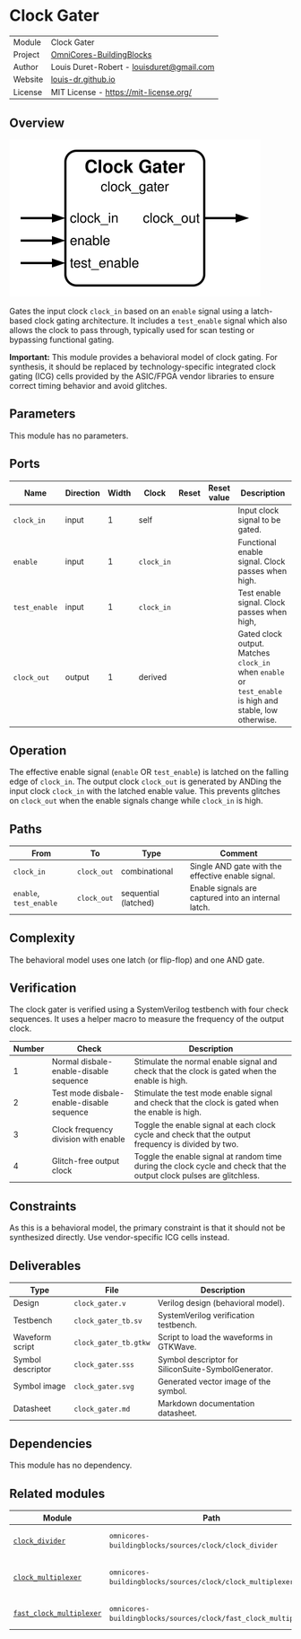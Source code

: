 # Clock Gater

|         |                                                                                  |
| ------- | -------------------------------------------------------------------------------- |
| Module  | Clock Gater                                                                      |
| Project | [OmniCores-BuildingBlocks](https://github.com/Louis-DR/OmniCores-BuildingBlocks) |
| Author  | Louis Duret-Robert - [louisduret@gmail.com](mailto:louisduret@gmail.com)         |
| Website | [louis-dr.github.io](https://louis-dr.github.io)                                 |
| License | MIT License - https://mit-license.org/                                           |

## Overview

![clock_gater](clock_gater.svg)

Gates the input clock `clock_in` based on an `enable` signal using a latch-based clock gating architecture. It includes a `test_enable` signal which also allows the clock to pass through, typically used for scan testing or bypassing functional gating.

**Important:** This module provides a behavioral model of clock gating. For synthesis, it should be replaced by technology-specific integrated clock gating (ICG) cells provided by the ASIC/FPGA vendor libraries to ensure correct timing behavior and avoid glitches.

## Parameters

This module has no parameters.

## Ports

| Name          | Direction | Width | Clock      | Reset | Reset value | Description                                                                                              |
| ------------- | --------- | ----- | ---------- | ----- | ----------- | -------------------------------------------------------------------------------------------------------- |
| `clock_in`    | input     | 1     | self       |       |             | Input clock signal to be gated.                                                                          |
| `enable`      | input     | 1     | `clock_in` |       |             | Functional enable signal. Clock passes when high.                                                        |
| `test_enable` | input     | 1     | `clock_in` |       |             | Test enable signal. Clock passes when high,                                                              |
| `clock_out`   | output    | 1     | derived    |       |             | Gated clock output. Matches `clock_in` when `enable` or `test_enable` is high and stable, low otherwise. |

## Operation

The effective enable signal (`enable` OR `test_enable`) is latched on the falling edge of `clock_in`. The output clock `clock_out` is generated by ANDing the input clock `clock_in` with the latched enable value. This prevents glitches on `clock_out` when the enable signals change while `clock_in` is high.

## Paths

| From                    | To          | Type                 | Comment                                             |
| ----------------------- | ----------- | -------------------- | --------------------------------------------------- |
| `clock_in`              | `clock_out` | combinational        | Single AND gate with the effective enable signal.   |
| `enable`, `test_enable` | `clock_out` | sequential (latched) | Enable signals are captured into an internal latch. |

## Complexity

The behavioral model uses one latch (or flip-flop) and one AND gate.

## Verification

The clock gater is verified using a SystemVerilog testbench with four check sequences. It uses a helper macro to measure the frequency of the output clock.

| Number | Check                                     | Description                                                                                                           |
| ------ | ----------------------------------------- | --------------------------------------------------------------------------------------------------------------------- |
| 1      | Normal disbale-enable-disable sequence    | Stimulate the normal enable signal and check that the clock is gated when the enable is high.                         |
| 2      | Test mode disbale-enable-disable sequence | Stimulate the test mode enable signal and check that the clock is gated when the enable is high.                      |
| 3      | Clock frequency division with enable      | Toggle the enable signal at each clock cycle and check that the output frequency is divided by two.                   |
| 4      | Glitch-free output clock                  | Toggle the enable signal at random time during the clock cycle and check that the output clock pulses are glitchless. |

## Constraints

As this is a behavioral model, the primary constraint is that it should not be synthesized directly. Use vendor-specific ICG cells instead.

## Deliverables

| Type              | File                  | Description                                         |
| ----------------- | --------------------- | --------------------------------------------------- |
| Design            | `clock_gater.v`       | Verilog design (behavioral model).                  |
| Testbench         | `clock_gater_tb.sv`   | SystemVerilog verification testbench.               |
| Waveform script   | `clock_gater_tb.gtkw` | Script to load the waveforms in GTKWave.            |
| Symbol descriptor | `clock_gater.sss`     | Symbol descriptor for SiliconSuite-SymbolGenerator. |
| Symbol image      | `clock_gater.svg`     | Generated vector image of the symbol.               |
| Datasheet         | `clock_gater.md`      | Markdown documentation datasheet.                   |

## Dependencies

This module has no dependency.

## Related modules

| Module                                                                          | Path                                                            | Comment                               |
| ------------------------------------------------------------------------------- | --------------------------------------------------------------- | ------------------------------------- |
| [`clock_divider`](../clock_divider/clock_divider.md)                            | `omnicores-buildingblocks/sources/clock/clock_divider`          | Static clock divider.                 |
| [`clock_multiplexer`](../clock_multiplexer/clock_multiplexer.md)                | `omnicores-buildingblocks/sources/clock/clock_multiplexer`      | Multiplexer to select between clocks. |
| [`fast_clock_multiplexer`](../fast_clock_multiplexer/fast_clock_multiplexer.md) | `omnicores-buildingblocks/sources/clock/fast_clock_multiplexer` | Faster clock multiplexer.             |
